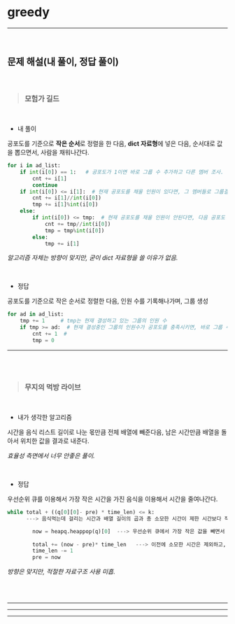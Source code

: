 # greedy   

*****


<br>


## 문제 해설(내 풀이, 정답 풀이) 

<br>


>### 모험가 길드   

<br>


- 내 풀이     

공포도를 기준으로 **작은 순서**로 정렬을 한 다음, **dict 자료형**에 넣은 다음,
순서대로 값을 뽑으면서, 사람을 채워나간다. 


```python
for i in ad_list:
    if int(i[0]) == 1:   # 공포도가 1이면 바로 그룹 수 추가하고 다른 멤버 조사.
        cnt += i[1]
        continue
    if int(i[0]) <= i[1]:  # 현재 공포도를 채울 인원이 있다면, 그 멤버들로 그룹결성.
        cnt += i[1]//int(i[0])
        tmp += i[1]%int(i[0])
    else:
        if int(i[0]) <= tmp:  # 현재 공포도를 채울 인원이 안된다면, 다음 공포도 멤버까지 고려.
            cnt += tmp//int(i[0])
            tmp = tmp%int(i[0])
        else:
            tmp += i[1]
```
*알고리즘 자체는 방향이 맞지만, 굳이 dict 자료형을 쓸 이유가 없음.*   

<br>

- 정답    

공포도를 기준으로 작은 순서로 정렬한 다음, 인원 수를 기록해나가며, 그룹 생성


```python
for ad in ad_list:
    tmp += 1     # tmp는 현재 결성하고 있는 그룹의 인원 수
    if tmp >= ad:  # 현재 결성중인 그룹의 인원수가 공포도를 충족시키면, 바로 그룹 수 추가.
        cnt += 1  # 
        tmp = 0
```
*****
<br><br>

>### 무지의 먹방 라이브   

<br>

- 내가 생각한 알고리즘   

시간을 음식 리스트 길이로 나눈 몫만큼 전체 배열에 빼준다음,
남은 시간만큼 배열을 돌아서 위치한 값을 결과로 내준다.

*효율성 측면에서 너무 안좋은 풀이.*   

<br>

- 정답   

우선순위 큐를 이용해서 가장 작은 시간을 가진 음식을 이용해서 
시간을 줄여나간다.   

```python
while total + ((q[0][0]- pre) * time_len) <= k:   
      ---> 음식먹는데 걸리는 시간과 배열 길이의 곱과 총 소모한 시간이 제한 시간보다 작을 때, 반복문 실행

        now = heapq.heappop(q)[0]  ---> 우선순위 큐에서 가장 작은 값을 빼면서 시간 계산
        
        total += (now - pre)* time_len   ---> 이전에 소모한 시간은 제외하고, 다시 총 소모시간 계산.
        time_len -= 1
        pre = now
```

*방향은 맞지만, 적절한 자료구조 사용 미흡.*



<br><br>
*****
*****
*****
<br><br><br>
